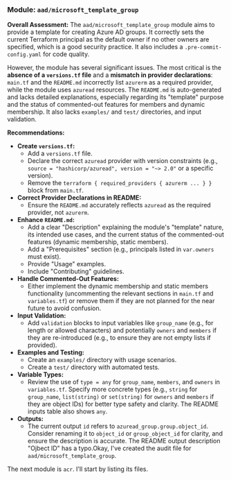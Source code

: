 ### Module: `aad/microsoft_template_group`

**Overall Assessment:**
The `aad/microsoft_template_group` module aims to provide a template for creating Azure AD groups. It correctly sets the current Terraform principal as the default owner if no other owners are specified, which is a good security practice. It also includes a `.pre-commit-config.yaml` for code quality.

However, the module has several significant issues. The most critical is the **absence of a `versions.tf` file** and a **mismatch in provider declarations**: `main.tf` and the `README.md` incorrectly list `azurerm` as a required provider, while the module uses `azuread` resources. The `README.md` is auto-generated and lacks detailed explanations, especially regarding its "template" purpose and the status of commented-out features for members and dynamic membership. It also lacks `examples/` and `test/` directories, and input validation.

**Recommendations:**
*   **Create `versions.tf`:**
    *   Add a `versions.tf` file.
    *   Declare the correct `azuread` provider with version constraints (e.g., `source = "hashicorp/azuread", version = "~> 2.0"` or a specific version).
    *   Remove the `terraform { required_providers { azurerm ... } }` block from `main.tf`.
*   **Correct Provider Declarations in README:**
    *   Ensure the `README.md` accurately reflects `azuread` as the required provider, not `azurerm`.
*   **Enhance `README.md`:**
    *   Add a clear "Description" explaining the module's "template" nature, its intended use cases, and the current status of the commented-out features (dynamic membership, static members).
    *   Add a "Prerequisites" section (e.g., principals listed in `var.owners` must exist).
    *   Provide "Usage" examples.
    *   Include "Contributing" guidelines.
*   **Handle Commented-Out Features:**
    *   Either implement the dynamic membership and static members functionality (uncommenting the relevant sections in `main.tf` and `variables.tf`) or remove them if they are not planned for the near future to avoid confusion.
*   **Input Validation:**
    *   Add `validation` blocks to input variables like `group_name` (e.g., for length or allowed characters) and potentially `owners` and `members` if they are re-introduced (e.g., to ensure they are not empty lists if provided).
*   **Examples and Testing:**
    *   Create an `examples/` directory with usage scenarios.
    *   Create a `test/` directory with automated tests.
*   **Variable Types:**
    *   Review the use of `type = any` for `group_name`, `members`, and `owners` in `variables.tf`. Specify more concrete types (e.g., `string` for `group_name`, `list(string)` or `set(string)` for `owners` and `members` if they are object IDs) for better type safety and clarity. The README inputs table also shows `any`.
*   **Outputs:**
    *   The current output `id` refers to `azuread_group.group.object_id`. Consider renaming it to `object_id` or `group_object_id` for clarity, and ensure the description is accurate. The README output description "Ojbect ID" has a typo.Okay, I've created the audit file for `aad/microsoft_template_group`.

The next module is `acr`. I'll start by listing its files.
